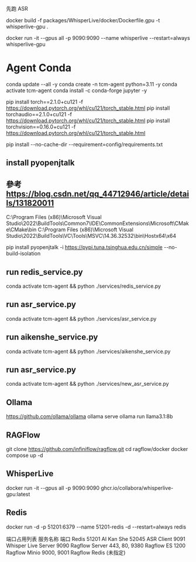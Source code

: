 
先跑 ASR 

docker build -f packages/WhisperLive/docker/Dockerfile.gpu -t whisperlive-gpu .

docker run -it --gpus all -p 9090:9090 --name whisperlive --restart=always whisperlive-gpu

<!-- docker run -it --gpus all -p 9090:9090 --name whisperlive ghcr.io/collabora/whisperlive-gpu:latest  --restart=always  -->


# Agent Conda 
<!-- conda env remove -n tcm-agent -->
conda update --all -y
conda create -n  tcm-agent  python=3.11 -y
conda activate tcm-agent
conda install -c conda-forge jupyter -y

pip install torch==2.1.0+cu121 -f https://download.pytorch.org/whl/cu121/torch_stable.html
pip install torchaudio==2.1.0+cu121 -f https://download.pytorch.org/whl/cu121/torch_stable.html
pip install torchvision==0.16.0+cu121 -f https://download.pytorch.org/whl/cu121/torch_stable.html


pip install --no-cache-dir --requirement=config/requirements.txt 



<!-- 在windows -->


##  install pyopenjtalk
## 參考 https://blog.csdn.net/qq_44712946/article/details/131820011

<!-- 加入環境變數 -->
C:\Program Files (x86)\Microsoft Visual Studio\2022\BuildTools\Common7\IDE\CommonExtensions\Microsoft\CMake\CMake\bin
C:\Program Files (x86)\Microsoft Visual Studio\2022\BuildTools\VC\Tools\MSVC\14.36.32532\bin\Hostx64\x64

pip install pyopenjtalk  -i https://pypi.tuna.tsinghua.edu.cn/simple --no-build-isolation



## run redis_service.py
conda activate tcm-agent && python ./services/redis_service.py 
## run asr_service.py
conda activate tcm-agent && python ./services/asr_service.py 
## run aikenshe_service.py
conda activate tcm-agent && python ./services/aikenshe_service.py
## run asr_service.py
conda activate tcm-agent && python ./services/new_asr_service.py 

## Ollama
https://github.com/ollama/ollama
ollama serve
ollama run llama3.1:8b
## RAGFlow
git clone https://github.com/infiniflow/ragflow.git
cd ragflow/docker
docker compose up -d
## WhisperLive
docker run -it --gpus all -p 9090:9090 ghcr.io/collabora/whisperlive-gpu:latest
## Redis
docker run -d -p 51201:6379  --name 51201-redis -d --restart=always redis



端口占用列表
服务名称	端口
Redis	51201
AI Kan She	52045
ASR Client	9091
Whisper Live Server	9090
Ragflow Server	443, 80, 9380
Ragflow ES	1200
Ragflow Minio	9000, 9001
Ragflow Redis	(未指定)